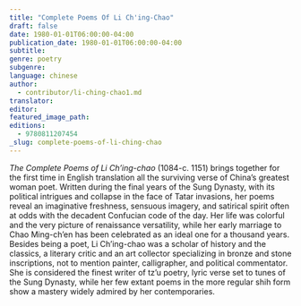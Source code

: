 ```yaml
---
title: "Complete Poems Of Li Ch'ing-Chao"
draft: false
date: 1980-01-01T06:00:00-04:00
publication_date: 1980-01-01T06:00:00-04:00
subtitle:
genre: poetry
subgenre:
language: chinese
author:
  - contributor/li-ching-chao1.md
translator:
editor:
featured_image_path:
editions:
  - 9780811207454
_slug: complete-poems-of-li-ching-chao
---
```


_The Complete Poems of Li Ch’ing-chao_ (1084-c. 1151) brings together for the first time in English translation all the surviving verse of China’s greatest woman poet. Written during the final years of the Sung Dynasty, with its political intrigues and collapse in the face of Tatar invasions, her poems reveal an imaginative freshness, sensuous imagery, and satirical spirit often at odds with the decadent Confucian code of the day. Her life was colorful and the very picture of renaissance versatility, while her early marriage to Chao Ming-ch’en has been celebrated as an ideal one for a thousand years. Besides being a poet, Li Ch’ing-chao was a scholar of history and the classics, a literary critic and an art collector specializing in bronze and stone inscriptions, not to mention painter, calligrapher, and political commentator. She is considered the finest writer of tz’u poetry, lyric verse set to tunes of the Sung Dynasty, while her few extant poems in the more regular shih form show a mastery widely admired by her contemporaries.

